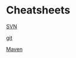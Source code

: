 # Cheatsheets

[SVN](https://github.com/eugenicon/cheatsheets/blob/master/svn.md#svn)

[git](https://github.com/eugenicon/cheatsheets/blob/master/git.md#setup)

[Maven](https://github.com/eugenicon/cheatsheets/blob/master/Maven.md#)

